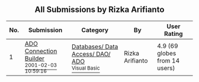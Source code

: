 ﻿<div align="center">

## All Submissions by Rizka Arifianto

</div>

No.  | Submission | Category | By   | User Rating
---- | ---------- | -------- | ---- | -----------
1 | [ADO Connection Builder<br /><sup>2001-02-03 10:59:16</sup>](https://github.com/Planet-Source-Code/rizka-arifianto-ado-connection-builder__1-14954) | [Databases/ Data Access/ DAO/ ADO<br /><sup>Visual Basic</sup>](../ByCategory/databases-data-access-dao-ado__1-6.md) | Rizka Arifianto | 4.9 (69 globes from 14 users)
